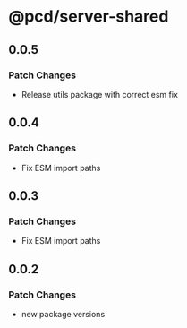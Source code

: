 # @pcd/server-shared

## 0.0.5

### Patch Changes

- Release utils package with correct esm fix

## 0.0.4

### Patch Changes

- Fix ESM import paths

## 0.0.3

### Patch Changes

- Fix ESM import paths

## 0.0.2

### Patch Changes

- new package versions
